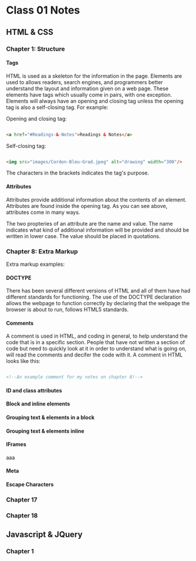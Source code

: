 # Class 01 Notes

## HTML & CSS

### Chapter 1: Structure

#### Tags

HTML is used as a skeleton for the information in the page. Elements are used to allows readers, search engines, and programmers better understand the layout and information given on a web page. These elements have tags which usually come in pairs, with one exception. Elements will always have an opening and closing tag unless the opening tag is also a self-closing tag. For example:

Opening and closing tag:

``` HTML

<a href="#Readings-&-Notes">Readings & Notes</a>

```

Self-closing tag:

``` HTML

<img src="images/Cordon-Bleu-Grad.jpeg" alt="drawing" width="300"/>

```

The characters in the brackets indicates the tag's purpose.

#### Attributes

Attributes provide additional information about the contents of an element. Attributes are found inside the opening tag. As you can see above, attributes come in many ways.

The two propteries of an attribute are the name and value. The name indicates what kind of additional information will be provided and should be written in lower case. The value should be placed in quotations.

### Chapter 8: Extra Markup

Extra markup examples:

#### DOCTYPE

There has been several different versions of HTML and all of them have had different standards for functioning. The use of the DOCTYPE declaration allows the webpage to function correctly by declaring that the webpage the browser is about to run, follows HTML5 standards.

#### Comments

A comment is used in HTML, and coding in general, to help understand the code that is in a specific section. People that have not written a section of code but need to quickly look at it in order to understand what is going on, will read the comments and decifer the code with it. A comment in HTML looks like this:

``` HTML

<!--An example comment for my notes on chapter 8!-->

```

#### ID and class attributes



#### Block and inline elements



#### Grouping text & elements in a block



#### Grouping text & elements inline



#### IFrames

aaa

#### Meta



#### Escape Characters



### Chapter 17



### Chapter 18



## Javascript & JQuery

### Chapter 1

